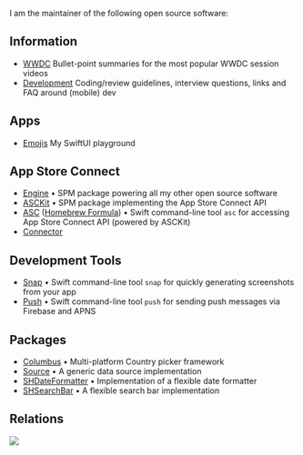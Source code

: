 I am the maintainer of the following open source software:

## Information
- [WWDC](https://github.com/Blackjacx/WWDC) Bullet-point summaries for the most popular WWDC session videos
- [Development](https://github.com/Blackjacx/Development) Coding/review guidelines, interview questions, links and FAQ around (mobile) dev

## Apps
- [Emojis](https://github.com/Blackjacx/Emojis) My SwiftUI playground

## App Store Connect
- [Engine](https://github.com/Blackjacx/Engine) • SPM package powering all my other open source software
- [ASCKit](https://github.com/Blackjacx/Assist) • SPM package implementing the App Store Connect API
- [ASC](https://github.com/Blackjacx/Assist) ([Homebrew Formula](https://github.com/Blackjacx/homebrew-formulae)) • Swift command-line tool `asc` for accessing App Store Connect API (powered by ASCKit)
- [Connector](https://github.com/Blackjacx/Connector)

## Development Tools
- [Snap](https://github.com/Blackjacx/Assist) • Swift command-line tool `snap` for quickly generating screenshots from your app
- [Push](https://github.com/Blackjacx/Assist) • Swift command-line tool `push` for sending push messages via Firebase and APNS

## Packages
- [Columbus](https://github.com/Blackjacx/Columbus) • Multi-platform Country picker framework
- [Source](https://github.com/Blackjacx/Source) • A generic data source implementation
- [SHDateFormatter](https://github.com/Blackjacx/shdateformatter) • Implementation of a flexible date formatter
- [SHSearchBar](https://github.com/Blackjacx/shsearchbar) • A flexible search bar implementation

## Relations

[![](https://mermaid.ink/img/eyJjb2RlIjoiIGNsYXNzRGlhZ3JhbVxuICAgICAgRW5naW5lIDwuLiBQdXNoIDogRGVwZW5kZW5jeVxuICAgICAgRW5naW5lIDwuLiBTbmFwIDogRGVwZW5kZW5jeVxuICAgICAgRW5naW5lIDwuLiBBU0NLaXQgOiBEZXBlbmRlbmN5XG4gICAgICBBU0NLaXQgPC4uIEFTQyA6IERlcGVuZGVuY3lcbiAgICAgIEFTQ0tpdCA8Li4gQ29ubmVjdG9yIDogRGVwZW5kZW5jeVxuXG4gICAgICBjbGFzcyBFbmdpbmV7XG4gICAgICAgIDw8RnJhbWV3b3JrPj5cbiAgICAgIH1cbiAgICAgIGNsYXNzIFB1c2h7XG4gICAgICAgIDw8Q0xJIFRvb2w-PlxuICAgICAgfVxuICAgICAgY2xhc3MgU25hcHtcbiAgICAgICAgPDxDTEkgVG9vbD4-XG4gICAgICB9XG4gICAgICBjbGFzcyBBU0NLaXR7XG4gICAgICAgIDw8RnJhbWV3b3JrPj5cbiAgICAgIH1cbiAgICAgIGNsYXNzIEFTQ3tcbiAgICAgICAgPDxDTEkgVG9vbD4-XG4gICAgICB9XG4gICAgICBjbGFzcyBDb25uZWN0b3J7XG4gICAgICAgIDw8aU9TPj5cbiAgICAgIH0iLCJtZXJtYWlkIjp7fSwidXBkYXRlRWRpdG9yIjpmYWxzZX0)](https://mermaid-js.github.io/mermaid-live-editor/#/edit/eyJjb2RlIjoiIGNsYXNzRGlhZ3JhbVxuICAgICAgRW5naW5lIDwuLiBQdXNoIDogRGVwZW5kZW5jeVxuICAgICAgRW5naW5lIDwuLiBTbmFwIDogRGVwZW5kZW5jeVxuICAgICAgRW5naW5lIDwuLiBBU0NLaXQgOiBEZXBlbmRlbmN5XG4gICAgICBBU0NLaXQgPC4uIEFTQyA6IERlcGVuZGVuY3lcbiAgICAgIEFTQ0tpdCA8Li4gQ29ubmVjdG9yIDogRGVwZW5kZW5jeVxuXG4gICAgICBjbGFzcyBFbmdpbmV7XG4gICAgICAgIDw8RnJhbWV3b3JrPj5cbiAgICAgIH1cbiAgICAgIGNsYXNzIFB1c2h7XG4gICAgICAgIDw8Q0xJIFRvb2w-PlxuICAgICAgfVxuICAgICAgY2xhc3MgU25hcHtcbiAgICAgICAgPDxDTEkgVG9vbD4-XG4gICAgICB9XG4gICAgICBjbGFzcyBBU0NLaXR7XG4gICAgICAgIDw8RnJhbWV3b3JrPj5cbiAgICAgIH1cbiAgICAgIGNsYXNzIEFTQ3tcbiAgICAgICAgPDxDTEkgVG9vbD4-XG4gICAgICB9XG4gICAgICBjbGFzcyBDb25uZWN0b3J7XG4gICAgICAgIDw8aU9TPj5cbiAgICAgIH0iLCJtZXJtYWlkIjp7fSwidXBkYXRlRWRpdG9yIjpmYWxzZX0)
